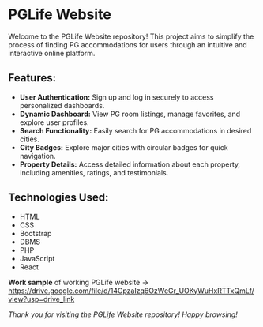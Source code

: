# PGLife Website

Welcome to the PGLife Website repository! This project aims to simplify the process of finding PG accommodations for users through an intuitive and interactive online platform.

## Features:

- **User Authentication:** Sign up and log in securely to access personalized dashboards.
- **Dynamic Dashboard:** View PG room listings, manage favorites, and explore user profiles.
- **Search Functionality:** Easily search for PG accommodations in desired cities.
- **City Badges:** Explore major cities with circular badges for quick navigation.
- **Property Details:** Access detailed information about each property, including amenities, ratings, and testimonials.

## Technologies Used:

- HTML
- CSS
- Bootstrap
- DBMS
- PHP
- JavaScript
- React

**Work sample** of working PGLife website -> https://drive.google.com/file/d/14GpzaIzq6OzWeGr_UOKyWuHxRTTxQmLf/view?usp=drive_link

_Thank you for visiting the PGLife Website repository! Happy browsing!_
